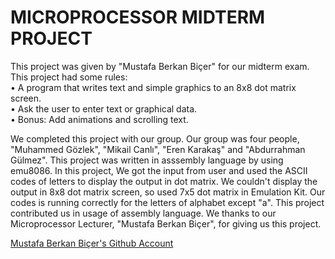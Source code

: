 # MICROPROCESSOR MIDTERM PROJECT
This project was given by "Mustafa Berkan Biçer" for our midterm exam. <br/>
This project had some rules: <br/> 
• A program that writes text and simple graphics to an 8x8 dot matrix screen. <br/>
• Ask the user to enter text or graphical data. <br/>
• Bonus: Add animations and scrolling text. <br/>

We completed this project with our group. Our group was four people, "Muhammed Gözlek", "Mikail Canlı", "Eren Karakaş" and "Abdurrahman Gülmez". 
This project was written in asssembly language by using emu8086. In this project, We got the input from user and used the ASCII codes of letters to display the output in dot matrix. 
We couldn't display the output in 8x8 dot matrix screen, so used 7x5 dot matrix in Emulation Kit. Our codes is running correctly for the letters of alphabet except "a". 
This project contributed us in usage of assembly language. We thanks to our Microprocessor Lecturer, "Mustafa Berkan Biçer", for giving us this project. 

[Mustafa Berkan Biçer's Github Account](https://github.com/mberkanbicer)


